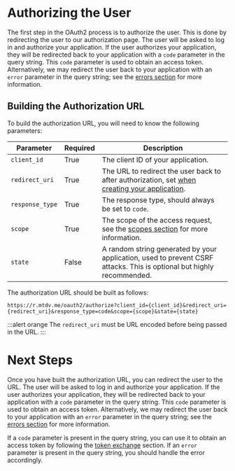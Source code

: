 # Authorizing the User

The first step in the OAuth2 process is to authorize the user. This is done by redirecting the user to our authorization page. The user will be asked to log in and authorize your application. If the user authorizes your application, they will be redirected back to your application with a `code` parameter in the query string. This `code` parameter is used to obtain an access token. Alternatively, we may redirect the user back to your application with an `error` parameter in the query string; see the [errors section](../errors) for more information.

## Building the Authorization URL

To build the authorization URL, you will need to know the following parameters:

| Parameter        | Required  | Description                                                                                                                              |
|------------------|-----------|------------------------------------------------------------------------------------------------------------------------------------------|
| `client_id`      | True      | The client ID of your application.                                                                                                       |
| `redirect_uri`   | True      | The URL to redirect the user back to after authorization, set [when creating your application](getting-started#creating-an-application). |
| `response_type`  | True      | The response type, should always be set to `code`.                                                                                       |
| `scope`          | True      | The scope of the access request, see the [scopes section](getting-started#scopes) for more information.                                  |
| `state`          | False     | A random string generated by your application, used to prevent CSRF attacks. This is optional but highly recommended.                    |

The authorization URL should be built as follows:

`https://r.mtdv.me/oauth2/authorize?client_id={client_id}&redirect_uri={redirect_uri}&response_type=code&scope={scope}&state={state}`

:::alert orange
The `redirect_uri` must be URL encoded before being passed in the URL.
:::

# Next Steps

Once you have built the authorization URL, you can redirect the user to the URL. The user will be asked to log in and authorize your application. If the user authorizes your application, they will be redirected back to your application with a `code` parameter in the query string. This `code` parameter is used to obtain an access token. Alternatively, we may redirect the user back to your application with an `error` parameter in the query string; see the [errors section](../errors) for more information.

If a `code` parameter is present in the query string, you can use it to obtain an access token by following the [token exchange](token-exchange) section. If an `error` parameter is present in the query string, you should handle the error accordingly.

